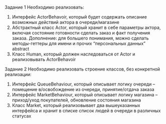 Задание 1
Необходимо реализовать:
1. Интерфейс ActorBehavoir,
   который будет содержать
   описание возможных
   действий актора в
   очереди/магазине
2. Абстрактный класс Actor,
   который хранит в себе
   параметры актора, включая
   состояние готовности сделать
   заказ и факт получения
   заказа. Дополнение: для большего понимания, можно сделать методы-геттеры для имени и прочих
   “персональных данных” abstract
3. Класс Human, который должен наследоваться от Actor и реализовывать ActorBehavoir

Задание 2
Необходимо реализовать строение классов, без
конкретной реализации:
1. Интерфейс QueueBehaviour, который описывает
   логику очереди – помещение в/освобождение из
   очереди, принятие/отдача заказа
2. Интерфейс MarketBehaviour, который описывает
   логику магазина – приход/уход покупателей,
   обновление состояния магазина
3. Класс Market, который реализовывает два
   вышеуказанных интерфейса и хранит в списке
   список людей в очереди в различных статусах